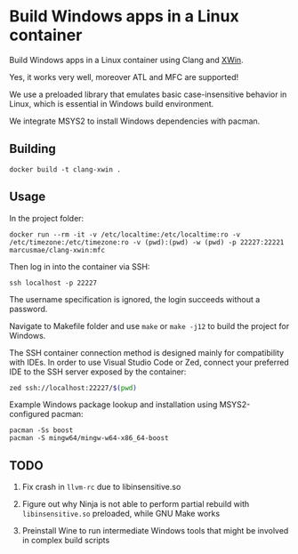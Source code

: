 # Build Windows apps in a Linux container

Build Windows apps in a Linux container using Clang and [XWin](https://github.com/Jake-Shadle/xwin).

Yes, it works very well, moreover ATL and MFC are supported!

We use a preloaded library that emulates basic case-insensitive behavior in Linux, which is essential in Windows build environment.

We integrate MSYS2 to install Windows dependencies with pacman.


## Building

```
docker build -t clang-xwin .
```


## Usage

In the project folder:

```
docker run --rm -it -v /etc/localtime:/etc/localtime:ro -v /etc/timezone:/etc/timezone:ro -v (pwd):(pwd) -w (pwd) -p 22227:22221 marcusmae/clang-xwin:mfc
```

Then log in into the container via SSH:
 
```
ssh localhost -p 22227
```
 
The username specification is ignored, the login succeeds without a password.

Navigate to Makefile folder and use `make` or `make -j12` to build the project for Windows.

The SSH container connection method is designed mainly for compatibility with IDEs. In order to use Visual Studio Code or Zed, connect your preferred IDE to the SSH server exposed by the container:

```bash
zed ssh://localhost:22227/$(pwd)
```

Example Windows package lookup and installation using MSYS2-configured pacman:

```
pacman -Ss boost
pacman -S mingw64/mingw-w64-x86_64-boost
```

## TODO

1. Fix crash in `llvm-rc` due to libinsensitive.so

2. Figure out why Ninja is not able to perform partial rebuild with `libinsensitive.so` preloaded, while GNU Make works

3. Preinstall Wine to run intermediate Windows tools that might be involved in complex build scripts
